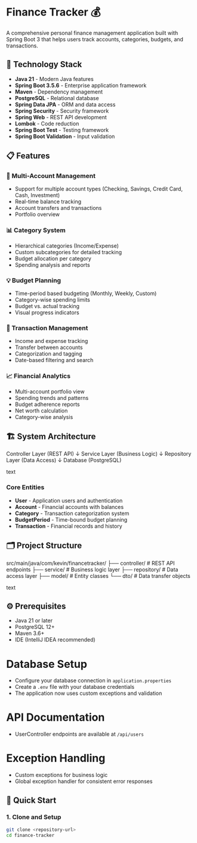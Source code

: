 # Finance Tracker 💰

A comprehensive personal finance management application built with Spring Boot 3 that helps users track accounts, categories, budgets, and transactions.

## 🚀 Technology Stack

- **Java 21** - Modern Java features
- **Spring Boot 3.5.6** - Enterprise application framework
- **Maven** - Dependency management
- **PostgreSQL** - Relational database
- **Spring Data JPA** - ORM and data access
- **Spring Security** - Security framework
- **Spring Web** - REST API development
- **Lombok** - Code reduction
- **Spring Boot Test** - Testing framework
- **Spring Boot Validation** - Input validation

## 📋 Features

### 🏦 Multi-Account Management
- Support for multiple account types (Checking, Savings, Credit Card, Cash, Investment)
- Real-time balance tracking
- Account transfers and transactions
- Portfolio overview

### 📊 Category System
- Hierarchical categories (Income/Expense)
- Custom subcategories for detailed tracking
- Budget allocation per category
- Spending analysis and reports

### 💡 Budget Planning
- Time-period based budgeting (Monthly, Weekly, Custom)
- Category-wise spending limits
- Budget vs. actual tracking
- Visual progress indicators

### 🔄 Transaction Management
- Income and expense tracking
- Transfer between accounts
- Categorization and tagging
- Date-based filtering and search

### 📈 Financial Analytics
- Multi-account portfolio view
- Spending trends and patterns
- Budget adherence reports
- Net worth calculation
- Category-wise analysis

## 🏗️ System Architecture
Controller Layer (REST API)
↓
Service Layer (Business Logic)
↓
Repository Layer (Data Access)
↓
Database (PostgreSQL)

text

### Core Entities
- **User** - Application users and authentication
- **Account** - Financial accounts with balances
- **Category** - Transaction categorization system
- **BudgetPeriod** - Time-bound budget planning
- **Transaction** - Financial records and history

## 🗂️ Project Structure
src/main/java/com/kevin/financetracker/
├── controller/ # REST API endpoints
├── service/ # Business logic layer
├── repository/ # Data access layer
├── model/ # Entity classes
└── dto/ # Data transfer objects

text

## ⚙️ Prerequisites

- Java 21 or later
- PostgreSQL 12+
- Maven 3.6+
- IDE (IntelliJ IDEA recommended)

# Database Setup
- Configure your database connection in `application.properties`
- Create a `.env` file with your database credentials
- The application now uses custom exceptions and validation

# API Documentation
- UserController endpoints are available at `/api/users`

# Exception Handling
- Custom exceptions for business logic
- Global exception handler for consistent error responses

## 🚀 Quick Start

### 1. Clone and Setup
```bash
git clone <repository-url>
cd finance-tracker
